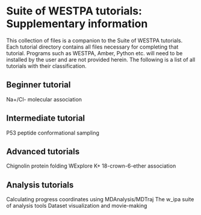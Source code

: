 # Suite of WESTPA tutorials: Supplementary information
This collection of files is a companion to the Suite of WESTPA tutorials. Each tutorial directory contains
all files necessary for completing that tutorial. Programs such as WESTPA, Amber, Python etc. will need to be 
installed by the user and are not provided herein. The following is a list of all tutorials with their 
classification.

## Beginner tutorial

Na+/Cl- molecular association

## Intermediate tutorial

P53 peptide conformational sampling

## Advanced tutorials

Chignolin protein folding
WExplore K+ 18-crown-6-ether association

## Analysis tutorials

Calculating progress coordinates using MDAnalysis/MDTraj
The w\_ipa suite of analysis tools
Dataset visualization and movie-making
